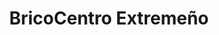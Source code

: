 ---
title: "BricoCentro Extremeño"
url: /almendralejo/bricocentro-extremeno/
shop: hágalo usted mismo
---